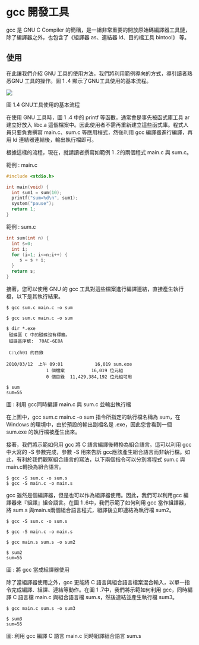 # gcc 開發工具

gcc 是 GNU C Compiler 的簡稱，是一組非常重要的開放原始碼編譯器工具鏈，除了編譯器之外，也包含了《組譯器 as、連結器 ld、目的檔工具 bintool》 等。


## 使用

在此讓我們介紹 GNU 工具的使用方法，我們將利用範例導向的方式，導引讀者熟悉GNU 工具的操作。圖  1 .4 顯示了GNU工具使用的基本流程。

![](./img/gccFlow.png)

圖 1.4 GNU工具使用的基本流程

在使用 GNU 工具時，圖  1 .4 中的 printf 等函數，通常會是事先被函式庫工具 ar 建立好放入 libc.a 這個檔案中。因此使用者不需再重新建立這些函式庫。程式人員只要負責撰寫 main.c、sum.c 等應用程式，然後利用 gcc 編譯器進行編譯，再用 ld 連結器連結後，輸出執行檔即可。

根據這樣的流程，現在，就請讀者撰寫如範例 1 .2的兩個程式 main.c 與 sum.c。

範例 : main.c  

```c
#include <stdio.h>

int main(void) {
  int sum1 = sum(10);
  printf("sum=%d\n", sum1);
  system("pause");
  return 1;
}
```

範例 : sum.c  

```c
int sum(int n) {
  int s=0;
  int i;
  for (i=1; i<=n;i++) {
     s = s + i;
  }
  return s;
}
```

接著，您可以使用 GNU 的 gcc 工具對這些檔案進行編譯連結，直接產生執行檔，以下是其執行結果。

```
$ gcc sum.c main.c -o sum

$ gcc sum.c main.c -o sum

$ dir *.exe
 磁碟區 C 中的磁碟沒有標籤。
 磁碟區序號:  70AE-6E8A

 C:\ch01 的目錄

2010/03/12  上午 09:01            16,019 sum.exe
               1 個檔案          16,019 位元組
               0 個目錄  11,429,384,192 位元組可用

$ sum
sum=55
```

圖 : 利用 gcc同時編譯 main.c 與 sum.c 並輸出執行檔

在上圖中，gcc sum.c main.c -o sum 指令所指定的執行檔名稱為 sum，在 Windows 的環境中，由於預設的輸出副檔名是 .exe，因此您會看到一個 sum.exe 的執行檔被產生出來。

接著，我們將示範如何用 gcc 將 C 語言編譯後轉換為組合語言。這可以利用 gcc 中大寫的 -S 參數完成，參數 -S 用來告訴 gcc應該產生組合語言而非執行檔。如此，有利於我們觀察組合語言的寫法，以下兩個指令可以分別將程式 sum.c 與 main.c轉換為組合語言。

```
$ gcc -S sum.c -o sum.s
$ gcc -S main.c -o main.s
```

gcc 雖然是個編譯器，但是也可以作為組譯器使用。因此，我們可以利用gcc 編譯器來『組譯』組合語言。在圖  1 .6中，我們示範了如何利用 gcc 當作組譯器，將 sum.s 與main.s兩個組合語言程式，組譯後立即連結為執行檔 sum2。

```
$ gcc -S sum.c -o sum.s

$ gcc -S main.c -o main.s

$ gcc main.s sum.s -o sum2

$ sum2
sum=55
```

圖 : 將 gcc 當成組譯器使用

除了當組譯器使用之外，gcc 更能將 C 語言與組合語言檔案混合輸入，以單一指令完成編譯、組譯、連結等動作。在圖  1 .7中，我們將示範如何利用 gcc，同時編譯 C 語言檔 main.c 與組合語言檔 sum.s，然後連結並產生執行檔 sum3。

```
$ gcc main.c sum.s -o sum3

$ sum3
sum=55
```

圖: 利用 gcc 編譯 C 語言 main.c 同時組譯組合語言 sum.s
